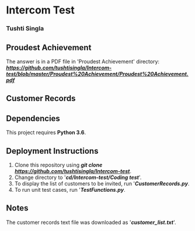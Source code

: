 # Intercom Test
### Tushti Singla


## Proudest Achievement
The answer is in a PDF file in 'Proudest Achievement' directory: <i><b>https://github.com/tushtisingla/Intercom-test/blob/master/Proudest%20Achievement/Proudest%20Achievement.pdf</b></i>


## Customer Records

## Dependencies
This project requires <b>Python 3.6</b>.

## Deployment Instructions
1. Clone this repository using <i><b>git clone https://github.com/tushtisingla/Intercom-test</b></i>.
2. Change directory to '<b><i>cd/Intercom-test/Coding test</i></b>'.
3. To display the list of customers to be invited, run '<b><i>CustomerRecords.py</i></b>.
4. To run unit test cases, run '<b><i>TestFunctions.py</i></b>.

## Notes
The customer records text file was downloaded as '<i><b>customer_list.txt</b></i>'.
